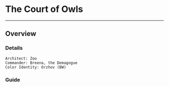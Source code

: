 # The Court of Owls
---
## Overview
### Details
```
Architect: Zoo
Commander: Breena, the Demagogue
Color Identity: Orzhov (BW)
```

### Guide
